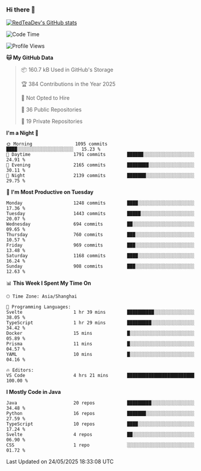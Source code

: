 ### Hi there 👋

<!--
**RedTeaDev/RedTeaDev** is a ✨ _special_ ✨ repository because its `README.md` (this file) appears on your GitHub profile.

Here are some ideas to get you started:

- 🔭 I’m currently working on ...
- 🌱 I’m currently learning ...
- 👯 I’m looking to collaborate on ...
- 🤔 I’m looking for help with ...
- 💬 Ask me about ...
- 📫 How to reach me: ...
- 😄 Pronouns: ...
- ⚡ Fun fact: ...
-->

<!--
[![wakatime](https://wakatime.com/badge/user/6b101ed0-04c0-4490-9283-eb61f2efff96.svg)](https://wakatime.com/@6b101ed0-04c0-4490-9283-eb61f2efff96)
!-->

[![RedTeaDev's GitHub stats](https://github-readme-stats.vercel.app/api?username=RedTeaDev\&include_all_commits=true)](https://github.com/anuraghazra/github-readme-stats)
<!--
[![willianrod's wakatime stats](https://github-readme-stats.vercel.app/api/wakatime?username=RedTeaDev)](https://github.com/anuraghazra/github-readme-stats)
!-->
<!--START_SECTION:waka-->
![Code Time](http://img.shields.io/badge/Code%20Time-3%2C238%20hrs%2022%20mins-blue)

![Profile Views](http://img.shields.io/badge/Profile%20Views-0-blue)

**🐱 My GitHub Data** 

> 📦 160.7 kB Used in GitHub's Storage 
 > 
> 🏆 384 Contributions in the Year 2025
 > 
> 🚫 Not Opted to Hire
 > 
> 📜 36 Public Repositories 
 > 
> 🔑 19 Private Repositories 
 > 
**I'm a Night 🦉** 

```text
🌞 Morning                1095 commits        ████░░░░░░░░░░░░░░░░░░░░░   15.23 % 
🌆 Daytime                1791 commits        ██████░░░░░░░░░░░░░░░░░░░   24.91 % 
🌃 Evening                2165 commits        ████████░░░░░░░░░░░░░░░░░   30.11 % 
🌙 Night                  2139 commits        ███████░░░░░░░░░░░░░░░░░░   29.75 % 
```
📅 **I'm Most Productive on Tuesday** 

```text
Monday                   1248 commits        ████░░░░░░░░░░░░░░░░░░░░░   17.36 % 
Tuesday                  1443 commits        █████░░░░░░░░░░░░░░░░░░░░   20.07 % 
Wednesday                694 commits         ██░░░░░░░░░░░░░░░░░░░░░░░   09.65 % 
Thursday                 760 commits         ███░░░░░░░░░░░░░░░░░░░░░░   10.57 % 
Friday                   969 commits         ███░░░░░░░░░░░░░░░░░░░░░░   13.48 % 
Saturday                 1168 commits        ████░░░░░░░░░░░░░░░░░░░░░   16.24 % 
Sunday                   908 commits         ███░░░░░░░░░░░░░░░░░░░░░░   12.63 % 
```


📊 **This Week I Spent My Time On** 

```text
🕑︎ Time Zone: Asia/Shanghai

💬 Programming Languages: 
Svelte                   1 hr 39 mins        ██████████░░░░░░░░░░░░░░░   38.05 % 
TypeScript               1 hr 29 mins        █████████░░░░░░░░░░░░░░░░   34.42 % 
Docker                   15 mins             █░░░░░░░░░░░░░░░░░░░░░░░░   05.89 % 
Prisma                   11 mins             █░░░░░░░░░░░░░░░░░░░░░░░░   04.57 % 
YAML                     10 mins             █░░░░░░░░░░░░░░░░░░░░░░░░   04.16 % 

🔥 Editors: 
VS Code                  4 hrs 21 mins       █████████████████████████   100.00 % 
```

**I Mostly Code in Java** 

```text
Java                     20 repos            █████████░░░░░░░░░░░░░░░░   34.48 % 
Python                   16 repos            ███████░░░░░░░░░░░░░░░░░░   27.59 % 
TypeScript               10 repos            ████░░░░░░░░░░░░░░░░░░░░░   17.24 % 
Svelte                   4 repos             ██░░░░░░░░░░░░░░░░░░░░░░░   06.90 % 
CSS                      1 repo              ░░░░░░░░░░░░░░░░░░░░░░░░░   01.72 % 
```




 Last Updated on 24/05/2025 18:33:08 UTC
<!--END_SECTION:waka-->


